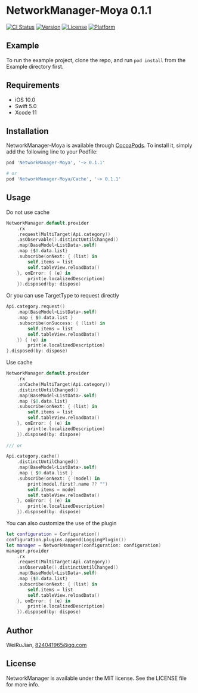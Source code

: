 # NetworkManager-Moya 0.1.1

[![CI Status](https://img.shields.io/travis/WeiRuJian/NetworkManager.svg?style=flat)](https://travis-ci.org/WeiRuJian/NetworkManager)
[![Version](https://img.shields.io/cocoapods/v/NetworkManager.svg?style=flat)](https://cocoapods.org/pods/NetworkManager)
[![License](https://img.shields.io/cocoapods/l/NetworkManager.svg?style=flat)](https://cocoapods.org/pods/NetworkManager)
[![Platform](https://img.shields.io/cocoapods/p/NetworkManager.svg?style=flat)](https://cocoapods.org/pods/NetworkManager)

## Example

To run the example project, clone the repo, and run `pod install` from the Example directory first.

## Requirements
* iOS 10.0
* Swift 5.0
* Xcode 11

## Installation

NetworkManager-Moya is available through [CocoaPods](https://cocoapods.org). To install
it, simply add the following line to your Podfile:

```ruby
pod 'NetworkManager-Moya', '~> 0.1.1'

# or
pod 'NetworkManager-Moya/Cache', '~> 0.1.1'

```

## Usage

Do not use cache
```swift
NetworkManager.default.provider
    .rx
    .request(MultiTarget(Api.category))
    .asObservable().distinctUntilChanged()
    .map(BaseModel<ListData>.self)
    .map {$0.data.list}
    .subscribe(onNext: { (list) in
        self.items = list
        self.tableView.reloadData()
    }, onError: { (e) in
        print(e.localizedDescription)
    }).disposed(by: dispose)
```
Or you can use TargetType to request directly
```swift
Api.category.request()
    .map(BaseModel<ListData>.self)
    .map { $0.data.list }
    .subscribe(onSuccess: { (list) in
        self.items = list
        self.tableView.reloadData()
    }) { (e) in
        print(e.localizedDescription)
}.disposed(by: dispose)
```
Use cache
```swift
NetworkManager.default.provider
    .rx
    .onCache(MultiTarget(Api.category))
    .distinctUntilChanged()
    .map(BaseModel<ListData>.self)
    .map {$0.data.list}
    .subscribe(onNext: { (list) in
        self.items = list
        self.tableView.reloadData()
    }, onError: { (e) in
        print(e.localizedDescription)
    }).disposed(by: dispose)
    
/// or

Api.category.cache()
    .distinctUntilChanged()
    .map(BaseModel<ListData>.self)
    .map { $0.data.list }
    .subscribe(onNext: { (model) in
        print(model.first?.name ?? "")
        self.items = model
        self.tableView.reloadData()
    }, onError: { (e) in
        print(e.localizedDescription)
    }).disposed(by: dispose)
```
You can also customize the use of the plugin
```swift
let configuration = Configuration()
configuration.plugins.append(LoggingPlugin())
let manager = NetworkManager(configuration: configuration)
manager.provider
    .rx
    .request(MultiTarget(Api.category))
    .asObservable().distinctUntilChanged()
    .map(BaseModel<ListData>.self)
    .map {$0.data.list}
    .subscribe(onNext: { (list) in
        self.items = list
        self.tableView.reloadData()
    }, onError: { (e) in
        print(e.localizedDescription)
    }).disposed(by: dispose)
```

## Author

WeiRuJian, 824041965@qq.com

## License

NetworkManager is available under the MIT license. See the LICENSE file for more info.
